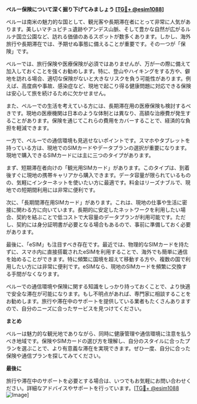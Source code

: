 **ペルー保険について深く掘り下げてみましょう [[TG💪+ @esim1088](https://t.me/s/esim1088)]**

ペルーは南米の魅力的な国として、観光客や長期滞在者にとって非常に人気があります。美しいマチュピチュ遺跡やアンデス山脈、そして豊かな自然が広がるルルナ国立公園など、訪れる価値のあるスポットが数多くあります。しかし、海外旅行や長期滞在では、予期せぬ事態に備えることが重要です。その一つが「保険」です。

ペルーでは、旅行保険や医療保険が必須ではありませんが、万が一の際に備えて加入しておくことを強くお勧めします。特に、登山やハイキングをする方や、僻地を訪れる場合、適切な保険がないと大きなリスクを負う可能性があります。例えば、高度病や事故、感染症など、現地で起こり得る健康問題に対応できる保険は安心して旅を続けるために欠かせません。

また、ペルーでの生活を考えている方には、長期滞在用の医療保険も検討するべきです。現地の医療機関は日本のような体制とは異なり、高額な治療費が発生することがあります。保険を通じてこれらの費用をカバーすることで、経済的な負担を軽減できます。

一方で、ペルーでの通信環境も見逃せないポイントです。スマホやタブレットを持っている方は、現地でのSIMカードやデータプランの選択が重要になります。現地で購入できるSIMカードには主に三つのタイプがあります。

まず、短期滞在者向けの「観光用SIMカード」があります。このタイプは、到着後すぐに現地の携帯キャリアから購入できます。データ容量が限られているものの、気軽にインターネットを使いたい方に最適です。料金はリーズナブルで、現地での短期間利用には非常に便利です。

次に、「長期間滞在用SIMカード」があります。これは、現地の仕事や生活に密接に関わる方に向いています。長期的に安定したネットワークを利用したい場合、契約を結ぶことで低コストで大容量のデータプランが利用可能です。ただし、契約には身分証明書が必要となる場合もあるので、事前に準備しておく必要があります。

最後に、「eSIM」も注目すべき存在です。最近では、物理的なSIMカードを持たずに、スマホ内に直接搭載されたeSIMを利用することで、海外でも簡単に通信を始めることができます。特に頻繁に国境を超えて移動する方や、複数の国で利用したい方には非常に便利です。eSIMなら、現地のSIMカードを頻繁に交換する手間がなくなります。

ペルーでの通信環境や保険に関する知識をしっかり持っておくことで、より快適で安全な滞在が可能になります。もし不明点があれば、専門家に相談することをお勧めします。旅行や滞在中のサポートを提供している業者もたくさんありますので、自分のニーズに合ったサービスを見つけてください。

**まとめ**

ペルーは魅力的な観光地でありながら、同時に健康管理や通信環境に注意を払うべき地域です。保険やSIMカードの選び方を理解し、自分のスタイルに合ったプランを選ぶことで、より有意義な滞在を実現できます。ぜひ一度、自分に合った保険や通信プランを探してみてください。

**最後に**

旅行や滞在中のサポートを必要とする場合は、いつでもお気軽にお問い合わせください。詳細なアドバイスやサポートを行っています。[[TG💪+ @esim1088](https://t.me/s/esim1088) ![Image](https://i.postimg.cc/Y0z9fWf4/image.png)]